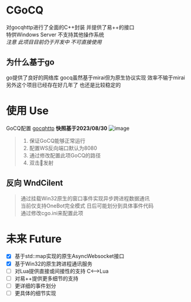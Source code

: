 # CGoCQ
对gocqhttp进行了全面的C++封装 并提供了易++的接口   
特供Windows Server 不支持其他操作系统  
*注意 此项目目前仍于开发中 不可直接使用*  

## 为什么基于go
go提供了良好的网络库 gocq虽然基于mirai但为原生协议实现 效率不输于mirai  
另外这个项目已经存在好几年了 也还是比较稳定的  

# 使用 Use
GoCQ配置 [gocqhttp](https://github.com/Mrs4s/go-cqhttp#readme) **快照基于2023/08/30**
![image](https://github.com/Lioncky/cgocq/assets/73447685/8fe9c342-4e88-46e1-a768-ec3645583428)
> 1. 保证GoCQ能够正常运行  
> 2. 配置WS反向端口默认为8080  
> 3. 通过修改配置此项GoCQ的路径  
> 4. 双击🚀发射
> 

## 反向 WndCilent
> 通过挂载Win32原生的窗口事件实现异步跨进程数据通讯  
> 当前仅支持OneBot完全模式 日后可能划分到具体事件代码  
> 通过修改cgo.ini来配置此项  
> 

# 未来 Future
- [x] 基于std::map实现的原生AsyncWebsocket接口
- [x] 基于Win32的原生跨进程通讯服务
- [ ] 对Lua提供直接或间接性的支持 C<-->Lua
- [ ] 对易++提供更多细节的支持
- [ ] 更详细的事件划分 
- [ ] 更具体的细节实现
